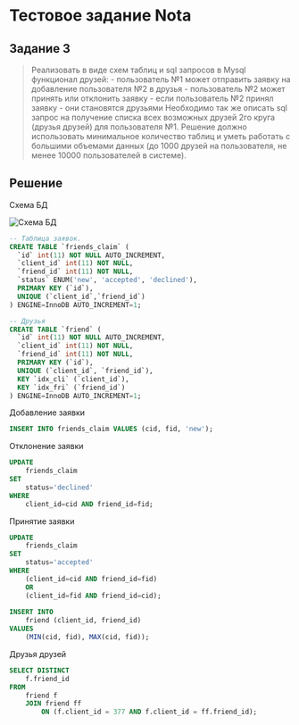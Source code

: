 Тестовое задание Nota
=====================
Задание 3
------
>Реализовать в виде схем таблиц и sql запросов в Mysql функционал друзей:
    - пользователь №1 может отправить заявку на добавление пользователя №2 в друзья
    - пользователь №2 может принять или отклонить заявку
    - если пользователь №2 принял заявку - они становятся друзьями
Необходимо так же описать sql запрос на получение списка всех возможных друзей 2го круга (друзья друзей) для пользователя №1. Решение должно использовать минимальное количество таблиц и уметь работать с большими объемами данных (до 1000 друзей на пользователя, не менее 10000 пользователей в системе).

Решение
-------

Схема БД

![Схема БД](/scheme.png)
```sql
-- Таблица заявок. 
CREATE TABLE `friends_claim` (
  `id` int(11) NOT NULL AUTO_INCREMENT,
  `client_id` int(11) NOT NULL,
  `friend_id` int(11) NOT NULL,
  `status` ENUM('new', 'accepted', 'declined'),
  PRIMARY KEY (`id`),
  UNIQUE (`client_id`,`friend_id`)
) ENGINE=InnoDB AUTO_INCREMENT=1;

-- Друзья
CREATE TABLE `friend` (
  `id` int(11) NOT NULL AUTO_INCREMENT,
  `client_id` int(11) NOT NULL,
  `friend_id` int(11) NOT NULL,
  PRIMARY KEY (`id`),
  UNIQUE (`client_id`, `friend_id`),
  KEY `idx_cli` (`client_id`),
  KEY `idx_fri` (`friend_id`)
) ENGINE=InnoDB AUTO_INCREMENT=1;

```

Добавление заявки
```sql
INSERT INTO friends_claim VALUES (cid, fid, 'new');
```

Отклонение заявки
```sql
UPDATE 
    friends_claim 
SET 
    status='declined' 
WHERE 
    client_id=cid AND friend_id=fid;
```

Принятие заявки
```sql
UPDATE 
    friends_claim 
SET 
    status='accepted' 
WHERE 
    (client_id=cid AND friend_id=fid) 
    OR 
    (client_id=fid AND friend_id=cid);
    
INSERT INTO
    friend (client_id, friend_id) 
VALUES 
    (MIN(cid, fid), MAX(cid, fid));
```


Друзья друзей
```sql
SELECT DISTINCT 
	f.friend_id 
FROM 
	friend f 
	JOIN friend ff 
		ON (f.client_id = 377 AND f.client_id = ff.friend_id);
```

